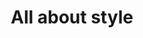 ---
guid: "4874E68F-72CD-4394-A1E7-64B020429D93"
title: "All about style"
description: "In episode 14, we discuss topics such as the future of blog posts, the new blog, NFTs as securities, Will promoting smoking, picking a web3 lawyer, launching a project in a specific country, and more."
pubDate: "Tue, 8 Mar 2022 18:00:00 -0500" # 6pm New York time
itunes-explicit: false
itunes-episode: 14
itunes-episodeType: Full

# More info
youtube-full: https://youtu.be/x-y30SVHi-s
youtube-cuts:
  - name: Costanza Byzantine fault tolerance
    url: https://youtu.be/hdrPkqGloJ0
discussion: https://twitter.com/fulldecent/status/1501331515556388864

# Timeline
timeline:
  - seconds: 0
    title: Intro
  - seconds: 64
    title: Future blog posts
  - seconds: 132
    title: The new blog
  - seconds: 158
    title: Are NFTs securities?
  - seconds: 220
    title: Why is Will promoting smoking?
  - seconds: 395
    title: How to pick a web3 lawyer?
  - seconds: 466
    title: Which country should you launch your project in?
  - seconds: 522
    title: Who released Hillary Clinton's emails?
  - seconds: 611
    title: How to go to jail selling NFTs
  - seconds: 640
    title: ERC721a hot take
  - seconds: 680
    title: Who is Su?
  - seconds: 713
    title: Solidity style guide PR review
  - seconds: 1105
    title: ERC721a trick for picking bits

# File information
enclosure-url: "https://media.phor.net/csh/2022-03-08-episode-14.m4a"
enclosure-length: 34841862
enclosure-type: "audio/x-m4a"
itunes-duration: 1829
---